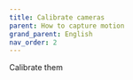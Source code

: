 ```yaml
---
title: Calibrate cameras
parent: How to capture motion
grand_parent: English
nav_order: 2
---
```


Calibrate them